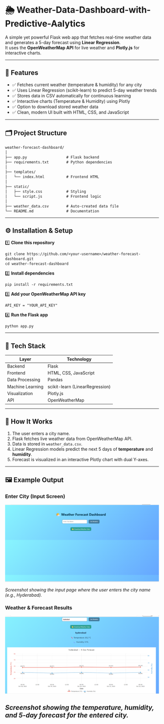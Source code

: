 # 🌦️ Weather-Data-Dashboard-with-Predictive-Aalytics

A simple yet powerful Flask web app that fetches real-time weather data and generates a 5-day forecast using **Linear Regression**.  
It uses the **OpenWeatherMap API** for live weather and **Plotly.js** for interactive charts.

---

## 🚀 Features

- ✅ Fetches current weather (temperature & humidity) for any city
- ✅ Uses Linear Regression (scikit-learn) to predict 5-day weather trends
- ✅ Stores data in CSV automatically for continuous learning
- ✅ Interactive charts (Temperature & Humidity) using Plotly
- ✅ Option to download stored weather data
- ✅ Clean, modern UI built with HTML, CSS, and JavaScript

---

## 🗂️ Project Structure

```text
weather-forecast-dashboard/
│
├── app.py                  # Flask backend
├── requirements.txt        # Python dependencies
│
├── templates/
│   └── index.html          # Frontend HTML
│
├── static/
│   ├── style.css           # Styling
│   └── script.js           # Frontend logic
│
├── weather_data.csv        # Auto-created data file
└── README.md               # Documentation
```

---

## ⚙️ Installation & Setup

1️⃣ **Clone this repository**  

```
git clone https://github.com/<your-username>/weather-forecast-dashboard.git
cd weather-forecast-dashboard
```

2️⃣ **Install dependencies**

```
pip install -r requirements.txt
```

3️⃣ **Add your OpenWeatherMap API key**

```
API_KEY = "YOUR_API_KEY"
```

4️⃣ **Run the Flask app**

```
python app.py
```

---

## 🧩 Tech Stack

| Layer           | Technology                        |
|-----------------|-----------------------------------|
| Backend         | Flask                             |
| Frontend        | HTML, CSS, JavaScript             |
| Data Processing | Pandas                            |
| Machine Learning| scikit-learn (LinearRegression)   |
| Visualization   | Plotly.js                         |
| API             | OpenWeatherMap                    |

---

## 🧠 How It Works

1. The user enters a city name.  
2. Flask fetches live weather data from OpenWeatherMap API.  
3. Data is stored in `weather_data.csv`.  
4. Linear Regression models predict the next 5 days of **temperature** and **humidity**.  
5. Forecast is visualized in an interactive Plotly chart with dual Y-axes.

---

## 🖼️ Example Output

### Enter City (Input Screen)

![Enter City Screenshot](1st.png)

*Screenshot showing the input page where the user enters the city name (e.g., Hyderabad).*

### Weather & Forecast Results

![Forecast Screenshot](2nd.png)

*Screenshot showing the temperature, humidity, and 5-day forecast for the entered city.*
---









   
